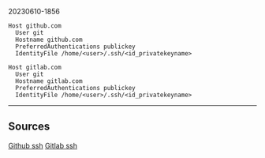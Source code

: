 20230610-1856


```
Host github.com
  User git
  Hostname github.com
  PreferredAuthentications publickey
  IdentityFile /home/<user>/.ssh/<id_privatekeyname>
```

```
Host gitlab.com
  User git
  Hostname gitlab.com
  PreferredAuthentications publickey
  IdentityFile /home/<user>/.ssh/<id_privatekeyname>
```
---
## Sources
[Github ssh](https://docs.github.com/en/authentication/connecting-to-github-with-ssh/generating-a-new-ssh-key-and-adding-it-to-the-ssh-agent)
[Gitlab ssh](https://docs.gitlab.com/ee/user/ssh.html)